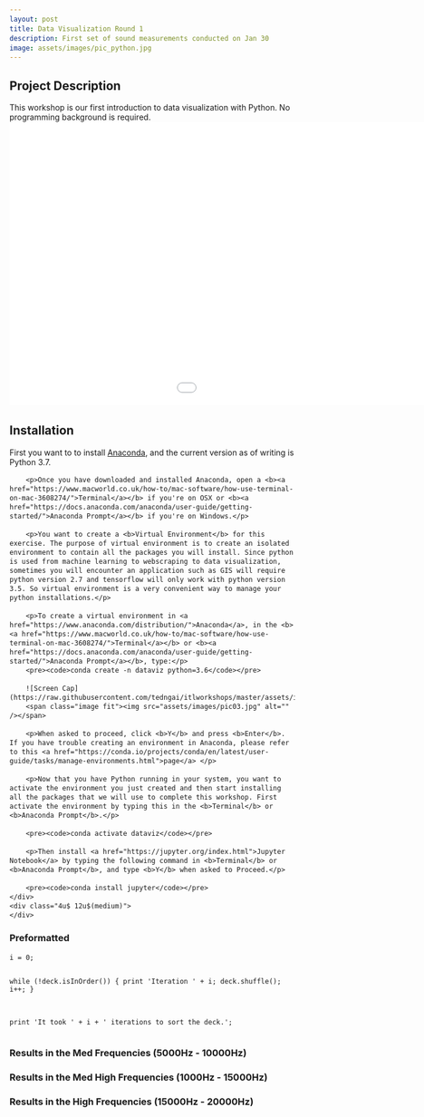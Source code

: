 ```yaml
---
layout: post
title: Data Visualization Round 1
description: First set of sound measurements conducted on Jan 30
image: assets/images/pic_python.jpg
---
```

<h2>Project Description</h2>
This workshop is our first introduction to data visualization with Python. No programming background is required.

<iframe width="1280" height="500" frameborder="0" scrolling="no" src="//plot.ly/~tngai/6.embed"></iframe>

<div class="row">
	<div class="8u 12u$(medium)">
		<h2>Installation</h2>
		<p>
        First you want to to install <a href="https://www.anaconda.com/distribution/">Anaconda</a>, and the current version as of writing is Python 3.7.</p>

        <p>Once you have downloaded and installed Anaconda, open a <b><a href="https://www.macworld.co.uk/how-to/mac-software/how-use-terminal-on-mac-3608274/">Terminal</a></b> if you're on OSX or <b><a href="https://docs.anaconda.com/anaconda/user-guide/getting-started/">Anaconda Prompt</a></b> if you're on Windows.</p>

        <p>You want to create a <b>Virtual Environment</b> for this exercise. The purpose of virtual environment is to create an isolated environment to contain all the packages you will install. Since python is used from machine learning to webscraping to data visualization, sometimes you will encounter an application such as GIS will require python version 2.7 and tensorflow will only work with python version 3.5. So virtual environment is a very convenient way to manage your python installations.</p>

        <p>To create a virtual environment in <a href="https://www.anaconda.com/distribution/">Anaconda</a>, in the <b><a href="https://www.macworld.co.uk/how-to/mac-software/how-use-terminal-on-mac-3608274/">Terminal</a></b> or <b><a href="https://docs.anaconda.com/anaconda/user-guide/getting-started/">Anaconda Prompt</a></b>, type:</p>
        <pre><code>conda create -n dataviz python=3.6</code></pre>

        ![Screen Cap](https://raw.githubusercontent.com/tedngai/itlworkshops/master/assets/images/pic_anaconda_env.jpg)
        <span class="image fit"><img src="assets/images/pic03.jpg" alt="" /></span>

        <p>When asked to proceed, click <b>Y</b> and press <b>Enter</b>. If you have trouble creating an environment in Anaconda, please refer to this <a href="https://conda.io/projects/conda/en/latest/user-guide/tasks/manage-environments.html">page</a> </p>

        <p>Now that you have Python running in your system, you want to activate the environment you just created and then start installing all the packages that we will use to complete this workshop. First activate the environment by typing this in the <b>Terminal</b> or <b>Anaconda Prompt</b>.</p>

        <pre><code>conda activate dataviz</code></pre>

        <p>Then install <a href="https://jupyter.org/index.html">Jupyter Notebook</a> by typing the following command in <b>Terminal</b> or <b>Anaconda Prompt</b>, and type <b>Y</b> when asked to Proceed.</p>

        <pre><code>conda install jupyter</code></pre>
	</div>
	<div class="4u$ 12u$(medium)">
	</div>
</div>








<!-- Preformatted Code -->
<h3>Preformatted</h3>
<pre><code>i = 0;

while (!deck.isInOrder()) {
    print 'Iteration ' + i;
    deck.shuffle();
    i++;
}

print 'It took ' + i + ' iterations to sort the deck.';
</code></pre>

<h3 id="content">Results in the Med Frequencies (5000Hz - 10000Hz)</h3>


<h3 id="content">Results in the Med High Frequencies (1000Hz - 15000Hz)</h3>


<h3 id="content">Results in the High Frequencies (15000Hz - 20000Hz)</h3>
